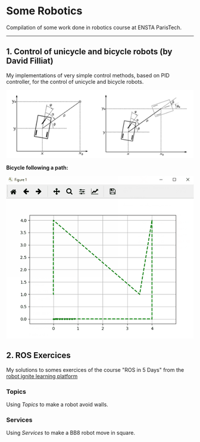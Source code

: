 # Some Robotics
Compilation of some work done in robotics course at ENSTA ParisTech.

---

## 1. Control of unicycle and bicycle robots (by David Filliat)

My implementations of very simple control methods, based on PID controller, for the control of unicycle and bicycle robots.

![robot control figures](./pics_and_gifs/robot_control.PNG)  
  
**Bicycle following a path:**  
  
![robot control following path](./pics_and_gifs/robot_control.gif)

## 2. ROS Exercices

My solutions to somes exercices of the course "ROS in 5 Days" from the [robot ignite learning platform](https://www.robotigniteacademy.com)

### Topics
  
Using *Topics* to make a robot avoid walls.  
  
### Services
  
Using *Services* to make a BB8 robot move in square.  
